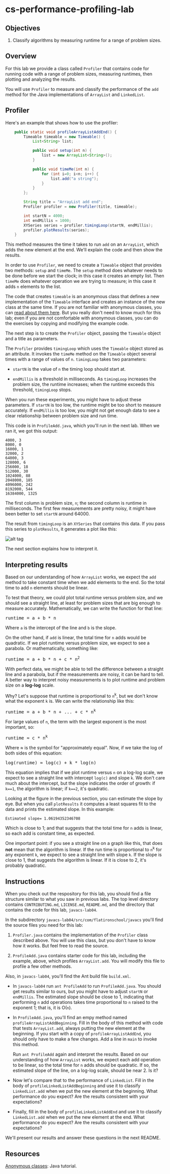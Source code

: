 # cs-performance-profiling-lab


## Objectives

1.  Classify algorithms by measuring runtime for a range of problem sizes.


## Overview

For this lab we provide a class called `Profiler` that contains code for running code with a range of problem sizes, measuring runtimes, then plotting and analyzing the results.

You will use `Profiler` to measure and classify the performance of the `add` method for the Java implementations of `ArrayList` and `LinkedList`.


## Profiler

Here's an example that shows how to use the profiler:

```java
	public static void profileArrayListAddEnd() {
		Timeable timeable = new Timeable() {
			List<String> list;

			public void setup(int n) {
				list = new ArrayList<String>();
			}

			public void timeMe(int n) {
				for (int i=0; i<n; i++) {
					list.add("a string");
				}
			}
		};

		String title = "ArrayList add end";
		Profiler profiler = new Profiler(title, timeable);

		int startN = 4000;
		int endMillis = 1000;
		XYSeries series = profiler.timingLoop(startN, endMillis);
		profiler.plotResults(series);
	}
```

This method measures the time it takes to run `add` on an `ArrayList`, which adds the new element at the end.  We'll explain the code and then show the results.

In order to use `Profiler`, we need to create a `Timeable` object that provides two methods: `setup` and `timeMe`.  The `setup` method does whatever needs to be done before we start the clock; in this case it creates an empty list.  Then `timeMe` does whatever operation we are trying to measure; in this case it adds `n` elements to the list.

The code that creates `timeable` is an anonymous class that defines a new implementation of the `Timeable` interface and creates an instance of the new class at the same time.  If you are not familiar with anonymous classes, you can [read about them here](https://docs.oracle.com/javase/tutorial/java/javaOO/anonymousclasses.html).  But you really don't need to know much for this lab; even if you are not comfortable with anonymous classes, you can do the exercises by copying and modifying the example code.

The next step is to create the `Profiler` object, passing the `Timeable` object and a title as parameters.

The `Profiler` provides `timingLoop` which uses the `Timeable` object stored as an attribute.  It invokes the `timeMe` method on the `Timeable` object several times with a range of values of `n`.  `timingLoop` takes two parameters:

* `startN` is the value of `n` the timing loop should start at.

* `endMillis` is a threshold in milliseconds.  As `timingLoop` increases the problem size, the runtime increases; when the runtime exceeds this threshold, `timingLoop` stops.

When you run these experiments, you might have to adjust these parameters.  If `startN` is too low, the runtime might be too short to measure accurately.  If `endMillis` is too low, you might not get enough data to see a clear relationship between problem size and run time.

This code is in `ProfileAdd.java`, which you'll run in the next lab.  When we ran it, we got this output:

    4000, 3
    8000, 0
    16000, 1
    32000, 2
    64000, 3
    128000, 6
    256000, 18
    512000, 30
    1024000, 88
    2048000, 185
    4096000, 242
    8192000, 544
    16384000, 1325

The first column is problem size, `n`; the second column is runtime in milliseconds.  The first few measurements are pretty noisy, it might have been better to set `startN` around 64000.

The result from `timingLoop` is an `XYSeries` that contains this data.  If you pass this series to `plotResults`, it generates a plot like this:

![alt tag](https://raw.githubusercontent.com/learn-co-curriculum/cs-performance-profiling-lab/wip-master/figure01small.png?token=ABy37cfczPApUYfj3_8OB_H6TZwO4GMgks5W2dLGwA%3D%3D)

The next section explains how to interpret it.


## Interpreting results

Based on our understanding of how `ArrayList` works, we expect the `add` method to take constant time when we add elements to the end.  So the total time to add `n` elements should be linear.

To test that theory, we could plot total runtime versus problem size, and we should see a straight line, at least for problem sizes that are big enough to measure accurately.  Mathematically, we can write the function for that line:

<tt>runtime = a + b * n</tt>

Where `a` is the intercept of the line and `b` is the slope.

On the other hand, if `add` is linear, the total time for `n` adds would be quadratic.  If we plot runtime versus problem size, we expect to see a parabola.  Or mathematically, something like:

<tt>runtime = a + b * n + c * n<sup>2</sup> </tt>

With perfect data, we might be able to tell the difference between a straight line and a parabola, but if the measurements are noisy, it can be hard to tell.  A better way to interpret noisy measurements is to plot runtime and problem size on a **log-log** scale.

Why?  Let's suppose that runtime is proportional to `n`<sup>k</sup>, but we don't know what the exponent `k` is.  We can write the relationship like this:

<tt>runtime = a + b * n + ... + c * n<sup>k</sup> </tt>

For large values of `n`, the term with the largest exponent is the most important, so:

<tt>runtime ≈ c * n<sup>k</sup> </tt>

Where ≈ is the symbol for "approximately equal".  Now, if we take the log of both sides of this equation:

<tt>log(runtime) ≈ log(c) + k * log(n) </tt>

This equation implies that if we plot runtime versus `n` on a log-log scale, we expect to see a straight line with intercept `log(c)` and slope `k`.  We don't care much about the intercept, but the slope indicates the order of growth: if `k==1`, the algorithm is linear; if `k==2`, it's quadratic.

Looking at the figure in the previous section, you can estimate the slope by eye.  But when you call `plotResults` it computes a least squares fit to the data and prints the estimated slope.  In this example:

    Estimated slope= 1.06194352346708

Which is close to 1; and that suggests that the total time for `n` adds is linear, so each add is constant time, as expected.

One important point: if you see a straight line on a graph like this, that does **not** mean that the algorithm is linear.  If the run time is proportional to `n`<sup>k</sup> for any exponent `k`, we expect to see a straight line with slope `k`.  If the slope is close to 1, that suggests the algorithm is linear.  If it is close to 2, it's probably quadratic.


## Instructions

When you check out the respository for this lab, you should find a file structure similar to what you saw in previous labs.  The top level directory contains `CONTRIBUTING.md`, `LICENSE.md`, `README.md`, and the directory that contains the code for this lab, `javacs-lab04`.

In the subdirectory `javacs-lab04/src/com/flatironschool/javacs` you'll find the source files you need for this lab:

1.  `Profiler.java` contains the implementation of the `Profiler` class described above.  You will use this class, but you don't have to know how it works.  But feel free to read the source.

2.  `ProfileAdd.java` contains starter code for this lab, including the example, above, which profiles `ArrayList.add`.  You will modify this file to profile a few other methods.

Also, in `javacs-lab04`, you'll find the Ant build file `build.xml`.

*  In `javacs-lab04` run `ant ProfileAdd` to run `ProfileAdd.java`.  You should get results similar to ours, but you might have to adjust `startN` or `endMillis`.  The estimated slope should be close to 1, indicating that performing `n` add operations takes time proportional to `n` raised to the exponent 1; that is, it is O(`n`).

*  In `ProfileAdd.java`, you'll find an empy method named `profileArrayListAddBeginning`.  Fill in the body of this method with code that tests `ArrayList.add`, always putting the new element at the beginning.  If you start with a copy of `profileArrayListAddEnd`, you should only have to make a few changes.  Add a line in `main` to invoke this method.

    Run `ant ProfileAdd` again and interpret the results.  Based on our understanding of how `ArrayList` works, we expect each add operation to be linear, so the total time for `n` adds should be quadratic.  If so, the estimated slope of the line, on a log-log scale, should be near 2.  Is it?

*  Now let's compare that to the performance of `LinkedList`.  Fill in the body of `profileLinkedListAddBeginning` and use it to classify `LinkedList.add` when we put the new element at the beginning.  What performance do you expect?  Are the results consistent with your expectations?

*  Finally, fill in the body of `profileLinkedListAddEnd` and use it to classify `LinkedList.add` when we put the new element at the end.  What performance do you expect?  Are the results consistent with your expectations?

We'll present our results and answer these questions in the next README.


## Resources

[Anonymous classes](https://docs.oracle.com/javase/tutorial/java/javaOO/anonymousclasses.html): Java tutorial.
